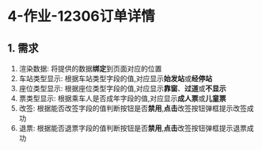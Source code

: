 # 4-作业-12306订单详情

## 1. 需求

1. 渲染数据: 将提供的数据**绑定**到页面对应的位置
2. 车站类型显示: 根据车站类型字段的值,对应显示**始发站**或**经停站**
3. 座位类型显示: 根据座位类型字段的值,对应显示**靠窗**、**过道**或**不显示**
4. 票类型显示: 根据乘车人是否成年字段的值,对应显示**成人票**或**儿童票**
5. 改签: 根据能否改签字段的值判断按钮是否**禁用**,**点击**改签按钮弹框提示改签成功
6. 退票: 根据能否退票字段的值判断按钮是否**禁用**,**点击**改签按钮弹框提示退票成功
